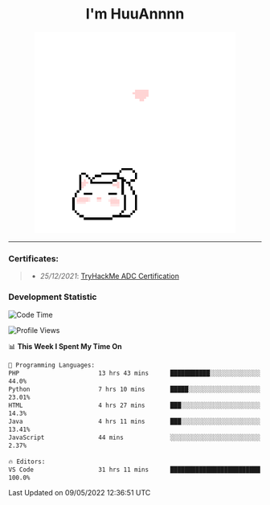 <h1 align='center'>I'm HuuAnnnn</h1>
<p align="center">
 <img src="cat_intro.gif" />
</p>

___

### Certificates:
>- *25/12/2021*: [TryHackMe ADC Certification](https://tryhackme-certificates.s3-eu-west-1.amazonaws.com/THM-HKVVJOIWJA.png)


### Development Statistic

<!--START_SECTION:waka-->
![Code Time](http://img.shields.io/badge/Code%20Time-181%20hrs%2047%20mins-blue)

![Profile Views](http://img.shields.io/badge/Profile%20Views-1-blue)

📊 **This Week I Spent My Time On** 

```text
💬 Programming Languages: 
PHP                      13 hrs 43 mins      ███████████░░░░░░░░░░░░░░   44.0% 
Python                   7 hrs 10 mins       █████░░░░░░░░░░░░░░░░░░░░   23.01% 
HTML                     4 hrs 27 mins       ███░░░░░░░░░░░░░░░░░░░░░░   14.3% 
Java                     4 hrs 11 mins       ███░░░░░░░░░░░░░░░░░░░░░░   13.41% 
JavaScript               44 mins             ░░░░░░░░░░░░░░░░░░░░░░░░░   2.37%

🔥 Editors: 
VS Code                  31 hrs 11 mins      █████████████████████████   100.0%

```


 Last Updated on 09/05/2022 12:36:51 UTC
<!--END_SECTION:waka-->
